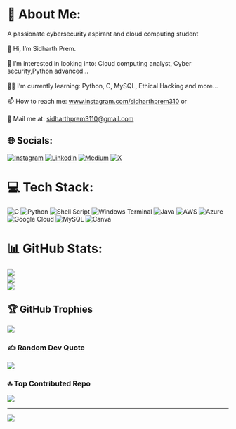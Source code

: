 # 💫 About Me:
A passionate cybersecurity aspirant and cloud computing student<br><br>👋 Hi, I’m Sidharth Prem.<br><br>👀 I’m interested in looking into: Cloud computing analyst, Cyber security,Python advanced...<br><br>👨‍💻 I’m currently learning:  Python, C, MySQL, Ethical Hacking and more...<br><br>📫 How to reach me: www.instagram.com/sidharthprem310 or <br><br>📧 Mail me at: sidharthprem3110@gmail.com 


## 🌐 Socials:
[![Instagram](https://img.shields.io/badge/Instagram-%23E4405F.svg?logo=Instagram&logoColor=white)](https://instagram.com/sidharthprem310) [![LinkedIn](https://img.shields.io/badge/LinkedIn-%230077B5.svg?logo=linkedin&logoColor=white)](https://linkedin.com/in/sidharthprem310) [![Medium](https://img.shields.io/badge/Medium-12100E?logo=medium&logoColor=white)](https://medium.com/@sidharthprem310) [![X](https://img.shields.io/badge/X-black.svg?logo=X&logoColor=white)](https://x.com/sidharthprem310) 

# 💻 Tech Stack:
![C](https://img.shields.io/badge/c-%2300599C.svg?style=for-the-badge&logo=c&logoColor=white) ![Python](https://img.shields.io/badge/python-3670A0?style=for-the-badge&logo=python&logoColor=ffdd54) ![Shell Script](https://img.shields.io/badge/shell_script-%23121011.svg?style=for-the-badge&logo=gnu-bash&logoColor=white) ![Windows Terminal](https://img.shields.io/badge/Windows%20Terminal-%234D4D4D.svg?style=for-the-badge&logo=windows-terminal&logoColor=white) ![Java](https://img.shields.io/badge/java-%23ED8B00.svg?style=for-the-badge&logo=openjdk&logoColor=white) ![AWS](https://img.shields.io/badge/AWS-%23FF9900.svg?style=for-the-badge&logo=amazon-aws&logoColor=white) ![Azure](https://img.shields.io/badge/azure-%230072C6.svg?style=for-the-badge&logo=microsoftazure&logoColor=white) ![Google Cloud](https://img.shields.io/badge/GoogleCloud-%234285F4.svg?style=for-the-badge&logo=google-cloud&logoColor=white) ![MySQL](https://img.shields.io/badge/mysql-4479A1.svg?style=for-the-badge&logo=mysql&logoColor=white) ![Canva](https://img.shields.io/badge/Canva-%2300C4CC.svg?style=for-the-badge&logo=Canva&logoColor=white)
# 📊 GitHub Stats:
![](https://github-readme-stats.vercel.app/api?username=sidharth-prem&theme=dark&hide_border=false&include_all_commits=true&count_private=true)<br/>
![](https://github-readme-streak-stats.herokuapp.com/?user=sidharth-prem&theme=dark&hide_border=false)<br/>
![](https://github-readme-stats.vercel.app/api/top-langs/?username=sidharth-prem&theme=dark&hide_border=false&include_all_commits=true&count_private=true&layout=compact)

## 🏆 GitHub Trophies
![](https://github-profile-trophy.vercel.app/?username=sidharth-prem&theme=radical&no-frame=false&no-bg=true&margin-w=4)

### ✍️ Random Dev Quote
![](https://quotes-github-readme.vercel.app/api?type=horizontal&theme=radical)

### 🔝 Top Contributed Repo
![](https://github-contributor-stats.vercel.app/api?username=sidharth-prem&limit=5&theme=dark&combine_all_yearly_contributions=true)

---
[![](https://visitcount.itsvg.in/api?id=sidharth-prem&icon=0&color=0)](https://visitcount.itsvg.in)

<!-- Proudly created with GPRM ( https://gprm.itsvg.in ) -->
